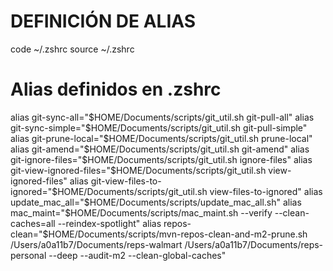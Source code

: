 # DEFINICIÓN DE ALIAS
code ~/.zshrc
source ~/.zshrc

# Alias definidos en .zshrc
alias git-sync-all="$HOME/Documents/scripts/git_util.sh git-pull-all"
alias git-sync-simple="$HOME/Documents/scripts/git_util.sh git-pull-simple"
alias git-prune-local="$HOME/Documents/scripts/git_util.sh prune-local"
alias git-amend="$HOME/Documents/scripts/git_util.sh git-amend"
alias git-ignore-files="$HOME/Documents/scripts/git_util.sh ignore-files"
alias git-view-ignored-files="$HOME/Documents/scripts/git_util.sh view-ignored-files"
alias git-view-files-to-ignored="$HOME/Documents/scripts/git_util.sh view-files-to-ignored"
alias update_mac_all="$HOME/Documents/scripts/update_mac_all.sh"
alias mac_maint="$HOME/Documents/scripts/mac_maint.sh --verify --clean-caches=all --reindex-spotlight"
alias repos-clean="$HOME/Documents/scripts/mvn-repos-clean-and-m2-prune.sh /Users/a0a11b7/Documents/reps-walmart /Users/a0a11b7/Documents/reps-personal --deep --audit-m2 --clean-global-caches"